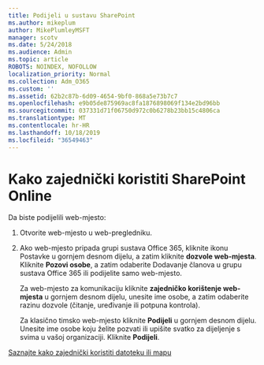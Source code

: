 ```yaml
---
title: Podijeli u sustavu SharePoint
ms.author: mikeplum
author: MikePlumleyMSFT
manager: scotv
ms.date: 5/24/2018
ms.audience: Admin
ms.topic: article
ROBOTS: NOINDEX, NOFOLLOW
localization_priority: Normal
ms.collection: Adm_O365
ms.custom: ''
ms.assetid: 62b2c87b-6d09-4654-9bf0-868a5e73b7c7
ms.openlocfilehash: e9b05de875969ac8fa1876898069f134e2bd96bb
ms.sourcegitcommit: 037331d71f06750d972c0b6278b23bb15c4806ca
ms.translationtype: MT
ms.contentlocale: hr-HR
ms.lasthandoff: 10/18/2019
ms.locfileid: "36549463"
---
```

# <a name="how-to-share-in-sharepoint-online"></a>Kako zajednički koristiti SharePoint Online

Da biste podijelili web-mjesto:
  
1. Otvorite web-mjesto u web-pregledniku.
    
2. Ako web-mjesto pripada grupi sustava Office 365, kliknite ikonu Postavke u gornjem desnom dijelu, a zatim kliknite **dozvole web-mjesta**. Kliknite **Pozovi osobe**, a zatim odaberite Dodavanje članova u grupu sustava Office 365 ili podijelite samo web-mjesto. 
    
    Za web-mjesto za komunikaciju kliknite **zajedničko korištenje web-mjesta** u gornjem desnom dijelu, unesite ime osobe, a zatim odaberite razinu dozvole (čitanje, uređivanje ili potpuna kontrola). 
    
    Za klasično timsko web-mjesto kliknite **Podijeli** u gornjem desnom dijelu. Unesite ime osobe koju želite pozvati ili upišite svatko za dijeljenje s svima u vašoj organizaciji. Kliknite **Podijeli**.
    
[Saznajte kako zajednički koristiti datoteku ili mapu](https://go.microsoft.com/fwlink/?linkid=511430)
  

